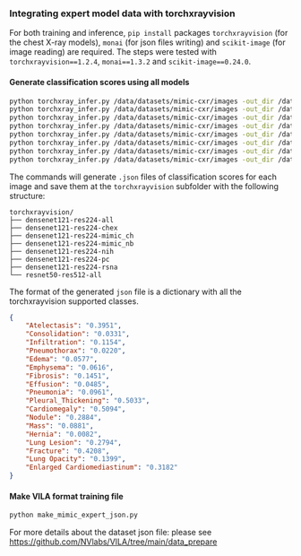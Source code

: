 ### Integrating expert model data with torchxrayvision

For both training and inference, `pip install` packages `torchxrayvision` (for the chest X-ray models), `monai` (for json files writing) and `scikit-image` (for image reading)
are required.  The steps were tested with `torchxrayvision==1.2.4`, `monai==1.3.2` and `scikit-image==0.24.0`.


#### Generate classification scores using all models

```bash
python torchxray_infer.py /data/datasets/mimic-cxr/images -out_dir /data/datasets/mimic-cxr/torchxrayvision/ -cuda -weights densenet121-res224-all
python torchxray_infer.py /data/datasets/mimic-cxr/images -out_dir /data/datasets/mimic-cxr/torchxrayvision/ -cuda -weights densenet121-res224-chex
python torchxray_infer.py /data/datasets/mimic-cxr/images -out_dir /data/datasets/mimic-cxr/torchxrayvision/ -cuda -weights densenet121-res224-mimic_ch
python torchxray_infer.py /data/datasets/mimic-cxr/images -out_dir /data/datasets/mimic-cxr/torchxrayvision/ -cuda -weights densenet121-res224-mimic_nb
python torchxray_infer.py /data/datasets/mimic-cxr/images -out_dir /data/datasets/mimic-cxr/torchxrayvision/ -cuda -weights densenet121-res224-nih
python torchxray_infer.py /data/datasets/mimic-cxr/images -out_dir /data/datasets/mimic-cxr/torchxrayvision/ -cuda -weights densenet121-res224-pc
python torchxray_infer.py /data/datasets/mimic-cxr/images -out_dir /data/datasets/mimic-cxr/torchxrayvision/ -cuda -weights densenet121-res224-rsna
python torchxray_infer.py /data/datasets/mimic-cxr/images -out_dir /data/datasets/mimic-cxr/torchxrayvision/ -cuda -weights resnet50-res512-all
```

The commands will generate `.json` files of classification scores for each image and save them at the `torchxrayvision` subfolder with the following structure:

```
torchxrayvision/
├── densenet121-res224-all
├── densenet121-res224-chex
├── densenet121-res224-mimic_ch
├── densenet121-res224-mimic_nb
├── densenet121-res224-nih
├── densenet121-res224-pc
├── densenet121-res224-rsna
└── resnet50-res512-all
```

The format of the generated `json` file is a dictionary with all the torchxrayvision supported classes.

```json
{
    "Atelectasis": "0.3951",
    "Consolidation": "0.0331",
    "Infiltration": "0.1154",
    "Pneumothorax": "0.0220",
    "Edema": "0.0577",
    "Emphysema": "0.0616",
    "Fibrosis": "0.1451",
    "Effusion": "0.0485",
    "Pneumonia": "0.0961",
    "Pleural_Thickening": "0.5033",
    "Cardiomegaly": "0.5094",
    "Nodule": "0.2884",
    "Mass": "0.0881",
    "Hernia": "0.0082",
    "Lung Lesion": "0.2794",
    "Fracture": "0.4208",
    "Lung Opacity": "0.1399",
    "Enlarged Cardiomediastinum": "0.3182"
}
```

####  Make VILA format training file

```bash
python make_mimic_expert_json.py
```

For more details about the dataset json file:
please see https://github.com/NVlabs/VILA/tree/main/data_prepare
